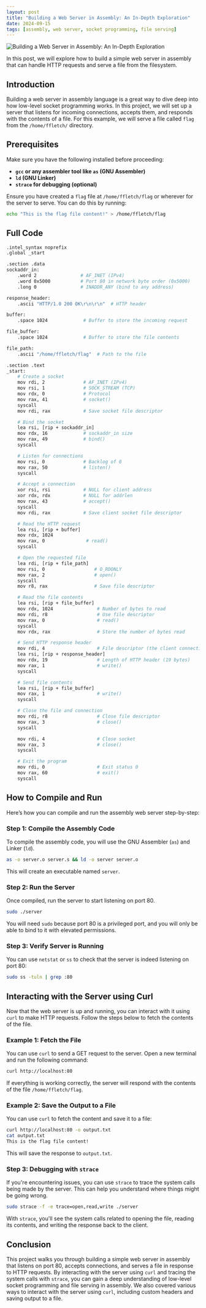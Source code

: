 ```yaml
---
layout: post
title: "Building a Web Server in Assembly: An In-Depth Exploration"
date: 2024-09-15
tags: [assembly, web server, socket programming, file serving]
---
```


![Building a Web Server in Assembly: An In-Depth Exploration](https://cdn.pixabay.com/photo/2024/05/26/12/03/ai-generated-8788659_1280.jpg)

In this post, we will explore how to build a simple web server in assembly that can handle HTTP requests and serve a file from the filesystem.

## Introduction

Building a web server in assembly language is a great way to dive deep into how low-level socket programming works. In this project, we will set up a server that listens for incoming connections, accepts them, and responds with the contents of a file. For this example, we will serve a file called `flag` from the `/home/ffletch/` directory.

## Prerequisites

Make sure you have the following installed before proceeding:

- **`gcc` or any assembler tool like `as` (GNU Assembler)**  
- **`ld` (GNU Linker)**  
- **`strace` for debugging (optional)**

Ensure you have created a `flag` file at `/home/ffletch/flag` or wherever for the server to serve. You can do this by running:

```bash
echo "This is the flag file content!" > /home/ffletch/flag
```

## Full Code

```bash
.intel_syntax noprefix
.global _start

.section .data
sockaddr_in:  
    .word 2                # AF_INET (IPv4)
    .word 0x5000           # Port 80 in network byte order (0x5000)
    .long 0                # INADDR_ANY (bind to any address)

response_header:
    .ascii "HTTP/1.0 200 OK\r\n\r\n"  # HTTP header

buffer:                     
    .space 1024             # Buffer to store the incoming request

file_buffer:                
    .space 1024             # Buffer to store the file contents

file_path:
    .ascii "/home/ffletch/flag"  # Path to the file

.section .text
_start:
    # Create a socket
    mov rdi, 2              # AF_INET (IPv4)
    mov rsi, 1              # SOCK_STREAM (TCP)
    mov rdx, 0              # Protocol
    mov rax, 41             # socket()
    syscall
    mov rdi, rax            # Save socket file descriptor

    # Bind the socket
    lea rsi, [rip + sockaddr_in] 
    mov rdx, 16             # sockaddr_in size
    mov rax, 49             # bind()
    syscall

    # Listen for connections
    mov rsi, 0              # Backlog of 0
    mov rax, 50             # listen()
    syscall

    # Accept a connection
    xor rsi, rsi            # NULL for client address
    xor rdx, rdx            # NULL for addrlen
    mov rax, 43             # accept()
    syscall
    mov rdi, rax            # Save client socket file descriptor

    # Read the HTTP request
    lea rsi, [rip + buffer]  
    mov rdx, 1024            
    mov rax, 0               # read()
    syscall

    # Open the requested file
    lea rdi, [rip + file_path]  
    mov rsi, 0                  # O_RDONLY
    mov rax, 2                  # open()
    syscall
    mov r8, rax                 # Save file descriptor

    # Read the file contents
    lea rsi, [rip + file_buffer] 
    mov rdx, 1024                # Number of bytes to read
    mov rdi, r8                  # Use file descriptor
    mov rax, 0                   # read()
    syscall
    mov rdx, rax                 # Store the number of bytes read

    # Send HTTP response header
    mov rdi, 4                   # File descriptor (the client connection)
    lea rsi, [rip + response_header] 
    mov rdx, 19                  # Length of HTTP header (19 bytes)
    mov rax, 1                   # write()
    syscall

    # Send file contents
    lea rsi, [rip + file_buffer] 
    mov rax, 1                   # write()
    syscall

    # Close the file and connection
    mov rdi, r8                  # Close file descriptor
    mov rax, 3                   # close()
    syscall

    mov rdi, 4                   # Close socket
    mov rax, 3                   # close()
    syscall

    # Exit the program
    mov rdi, 0                   # Exit status 0
    mov rax, 60                  # exit()
    syscall
```

## How to Compile and Run

Here’s how you can compile and run the assembly web server step-by-step:

### Step 1: Compile the Assembly Code

To compile the assembly code, you will use the GNU Assembler (`as`) and Linker (`ld`).

```bash
as -o server.o server.s && ld -o server server.o
```

This will create an executable named `server`.

### Step 2: Run the Server

Once compiled, run the server to start listening on port 80.

```bash
sudo ./server
```

You will need `sudo` because port 80 is a privileged port, and you will only be able to bind to it with elevated permissions.

### Step 3: Verify Server is Running

You can use `netstat` or `ss` to check that the server is indeed listening on port 80:

```bash
sudo ss -tuln | grep :80
```

## Interacting with the Server using Curl

Now that the web server is up and running, you can interact with it using `curl` to make HTTP requests. Follow the steps below to fetch the contents of the file.

### Example 1: Fetch the File

You can use `curl` to send a GET request to the server. Open a new terminal and run the following command:

```bash
curl http://localhost:80
```

If everything is working correctly, the server will respond with the contents of the file `/home/ffletch/flag`.

### Example 2: Save the Output to a File

You can use `curl` to fetch the content and save it to a file:

```bash
curl http://localhost:80 -o output.txt
cat output.txt
This is the flag file content!
```

This will save the response to `output.txt`.

### Step 3: Debugging with `strace`

If you're encountering issues, you can use `strace` to trace the system calls being made by the server. This can help you understand where things might be going wrong.

```bash
sudo strace -f -e trace=open,read,write ./server
```

With `strace`, you'll see the system calls related to opening the file, reading its contents, and writing the response back to the client.

## Conclusion

This project walks you through building a simple web server in assembly that listens on port 80, accepts connections, and serves a file in response to HTTP requests. By interacting with the server using `curl` and tracing the system calls with `strace`, you can gain a deep understanding of low-level socket programming and file serving in assembly. We also covered various ways to interact with the server using `curl`, including custom headers and saving output to a file.
